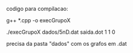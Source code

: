 codigo para compilacao:

g++ *.cpp -o execGrupoX

./execGrupoX dados/5nD.dat saida.dot 1 1 0

precisa da pasta "dados" com os grafos em .dat
